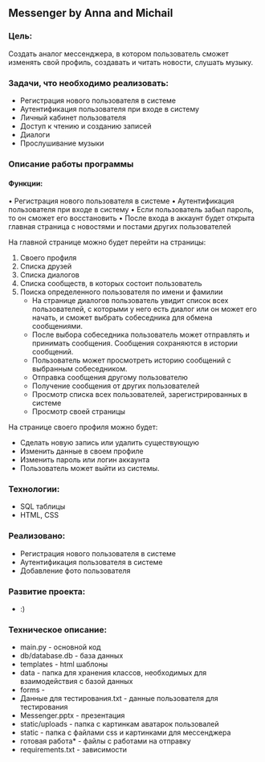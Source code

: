 ## Messenger by Anna and Michail
### Цель:
Создать аналог мессенджера, в котором пользователь сможет изменять свой профиль, создавать и читать новости, слушать музыку.

### Задачи, что необходимо реализовать:
- Регистрация нового пользователя в системе
- Аутентификация пользователя при входе в систему
- Личный кабинет пользователя
- Доступ к чтению и созданию записей
- Диалоги
- Прослушивание музыки
### Описание работы программы
#### Функции:
•	  Регистрация нового пользователя в системе
•	  Аутентификация пользователя при входе в систему
•	  Если пользователь забыл пароль, то он сможет его восстановить
•	  После входа в аккаунт будет открыта главная страница с новостями и постами других пользователей

На главной странице можно будет перейти на страницы:
1. Своего профиля
2. Списка друзей
3. Списка диалогов
4. Списка сообществ, в которых состоит пользователь
5. Поиска определенного пользователя по имени и фамилии
   - На странице диалогов пользователь увидит список всех пользователей, с которыми у него есть диалог или он может его начать, и сможет выбрать собеседника для обмена сообщениями.
   - После выбора собеседника пользователь может отправлять и принимать сообщения. Сообщения сохраняются в истории сообщений.
   - Пользователь может просмотреть историю сообщений с выбранным собеседником.
   - Отправка сообщения другому пользователю
   - Получение сообщения от других пользователей
   - Просмотр списка всех пользователей, зарегистрированных в системе
   - Просмотр своей страницы
  
На странице своего профиля можно будет:
- Cделать новую запись или удалить существующую
- Изменить данные в своем профиле
- Изменить пароль или логин аккаунта
- Пользователь может выйти из системы.

### Технологии:
- SQL таблицы
- HTML, CSS
### Реализовано:
- Регистрация нового пользователя в системе
- Аутентификация пользователя в системе
- Добавление фото пользователя
### Развитие проекта:
- :)
### Техническое описание:
- main.py - основной код
- db/database.db - база данных
- templates - html шаблоны
- data - папка для хранения классов, необходимых для взаимодействия с базой данных
- forms - 
- Данные для тестирования.txt - данные пользователя для тестирования
- Messenger.pptx - презентация
- static/uploads - папка с картинкам аватарок пользовалей
- statiс - папка с файлами css и картинками для мессенджера
- готовая работа* - файлы с работами на отправку
- requirements.txt - зависимости
